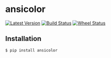 ansicolor
=========

[![Latest Version](https://pypip.in/v/ansicolor/badge.png)](https://pypi.python.org/pypi/ansicolor/)
[![Build Status](https://travis-ci.org/numerodix/ansicolor.png?branch=master)](https://travis-ci.org/numerodix/ansicolor)
[![Wheel Status](https://pypip.in/wheel/ansicolor/badge.png)](https://pypi.python.org/pypi/ansicolor/)


Installation
------------

```bash
$ pip install ansicolor
```
